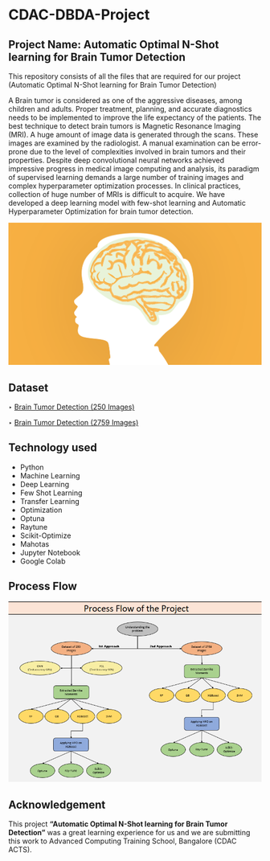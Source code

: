 # CDAC-DBDA-Project
## Project Name: Automatic Optimal N-Shot learning for Brain Tumor Detection
This repository consists of all the files that are required for our project (Automatic Optimal N-Shot learning for Brain Tumor Detection)

A Brain tumor is considered as one of the aggressive diseases, among children and adults. Proper treatment, planning, and accurate diagnostics needs to be implemented to improve the life expectancy of the patients. The best technique to detect brain tumors is Magnetic Resonance Imaging (MRI). A huge amount of image data is generated through the scans. These images are examined by the radiologist. A manual examination can be error-prone due to the level of complexities involved in brain tumors and their properties. Despite deep convolutional neural networks achieved impressive progress in medical image computing and analysis, its paradigm of supervised learning demands a large number of training images and complex hyperparameter optimization processes. In clinical practices, collection of huge number of MRIs is difficult to acquire. We have developed a deep learning model with few-shot learning and Automatic Hyperparameter Optimization for brain tumor detection.

<img src="https://github.com/shrirajpathak38/DBDA-Project/blob/main/Images/Brain%20Minimal.png">
 
## Dataset
‣ [Brain Tumor Detection (250 Images)](https://www.kaggle.com/datasets/navoneel/brain-mri-images-for-brain-tumor-detection)

‣ [Brain Tumor Detection (2759 Images)](https://www.kaggle.com/datasets/abhranta/brain-tumor-detection-mri)

## Technology used
- Python
- Machine Learning
- Deep Learning
- Few Shot Learning
- Transfer Learning
- Optimization
- Optuna
- Raytune
- Scikit-Optimize
- Mahotas
- Jupyter Notebook
- Google Colab

## Process Flow

<img src="https://github.com/shrirajpathak38/DBDA-Project/blob/main/Images/Process%20Flow.png">

## Acknowledgement

This project **“Automatic Optimal N-Shot learning for Brain Tumor Detection”** was a great learning experience for us and we are submitting this work to Advanced Computing Training School, Bangalore (CDAC ACTS).

